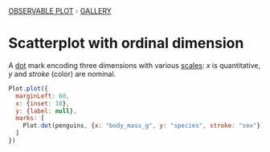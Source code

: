 <div style="color: grey; font: 13px/25.5px var(--sans-serif); text-transform: uppercase;"><h1 style="display: none;">Plot: Scatterplot with ordinal dimension</h1><a href="/plot">Observable Plot</a> › <a href="/@observablehq/plot-gallery">Gallery</a></div>

# Scatterplot with ordinal dimension

A [dot](https://observablehq.com/plot/marks/dot) mark encoding three dimensions with various [scales](https://observablehq.com/plot/features/scales): *x* is quantitative, *y* and *stroke* (color) are nominal.

```js echo
Plot.plot({
  marginLeft: 60,
  x: {inset: 10},
  y: {label: null},
  marks: [
    Plot.dot(penguins, {x: "body_mass_g", y: "species", stroke: "sex"})
  ]
})
```
